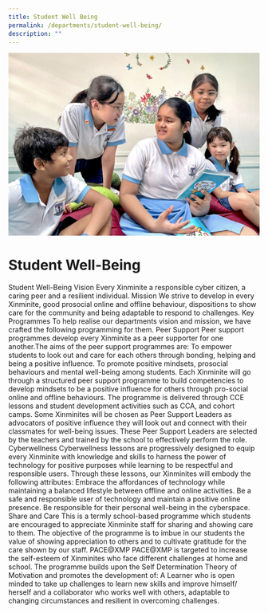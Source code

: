 ```yaml
---
title: Student Well Being
permalink: /departments/student-well-being/
description: ""
---
```

![](/images/Department%20Pics/student%20well%20being%20s.jpg)

# **Student Well-Being**

Student Well-Being 
Vision 
Every Xinminite a responsible cyber citizen, a caring peer and a resilient individual. 
Mission
We strive to develop in every Xinminite, good prosocial online and offline behaviour, dispositions to show care for the community and being adaptable to respond to challenges.
Key Programmes
To help realise our departments vision and mission, we have crafted the following programming for them.
Peer Support
Peer support programmes develop every Xinminite as a peer supporter for one another.The aims of the peer support programmes are:
To empower students to look out and care for each others through bonding, helping and being a positive influence.
To promote positive mindsets, prosocial behaviours and mental well-being among students.
Each Xinminite will go through a structured peer support programme to build competencies to develop mindsets to be a positive influence for others through pro-social online and offline behaviours. The programme is delivered through CCE lessons and student development activities such as CCA, and cohort camps.
Some Xinminites will be chosen as Peer Support Leaders as advocators of positive influence they will look out and connect with their classmates for well-being issues.  These Peer Support Leaders are selected by the teachers and trained by the school to effectively perform the role.
Cyberwellness
Cyberwellness lessons are progressively designed to equip every Xinminite with knowledge and skills to harness the power of technology for positive purposes while learning to be respectful and responsible users.
Through these lessons, our Xinminites will embody the following attributes: 
Embrace the affordances of technology while maintaining a balanced lifestyle between offline and online activities.
Be a safe and responsible user of technology and maintain a positive online presence.
Be responsible for their personal well-being in the cyberspace.
Share and Care
This is a termly school-based programme which students are encouraged to appreciate Xinminite staff for sharing and showing care to them. The objective of the programme is to imbue in our students the value of showing appreciation to others and to cultivate gratitude for the care shown by our staff.
PACE@XMP
PACE@XMP is targeted to increase the self-esteem of Xinminites who face different challenges at home and school. The programme builds upon the Self Determination Theory of Motivation and promotes the development of:
A Learner who is open minded to take up challenges to learn new skills and improve himself/ herself and a collaborator who works well with others, adaptable to changing circumstances and resilient in overcoming challenges.



